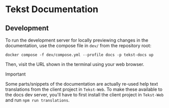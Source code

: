 # Tekst Documentation

## Development

To run the development server for locally previewing changes in the documentation, use the compose file in `dev/` from the repository root:

```
docker compose -f dev/compose.yml --profile docs -p tekst-docs up
```

Then, visit the URL shown in the terminal using your web browser.

> [!IMPORTANT]
> Some parts/snippets of the documentation are actually re-used help text translations from the client project in `Tekst-Web`. To make these available to the docs dev server, you'll have to first install the client project in `Tekst-Web` and run `npm run translations`.
